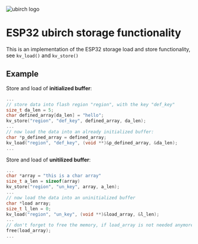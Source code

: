 ![ubirch logo](https://ubirch.de/fileadmin/Bilder/Presse/UBIRCH_Wort_Bildmarke_black_quer.png)

# ESP32 ubirch storage functionality

This is an implementation of the ESP32 storage load and store functionality,
see `kv_load()` and `kv_store()`

## Example

Store and load of **initialized buffer**:

```c
...
// store data into flash region "region", with the key "def_key"
size_t da_len = 5;
char defined_array[da_len] = "hello";
kv_store("region", "def_key", defined_array, da_len);
...
// now load the data into an already initialized buffer:
char *p_defined_array = defined_array;
kv_load("region", "def_key", (void **)&p_defined_array, &da_len);
...
```

Store and load of **unitilized buffer**:

```c
...
char *array = "this is a char array"
size_t a_len = sizeof(array)
kv_store("region", "un_key", array, a_len);
...
// now load the data into an uninitialized buffer
char *load array;
size_t l_len = 0;
kv_load("region", "un_key", (void **)&load_array, &l_len);
...
// don't forget to free the memory, if load_array is not needed anymore
free(load_array);
...
```
